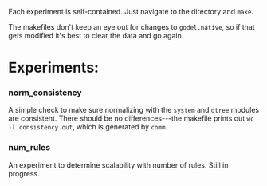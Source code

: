 Each experiment is self-contained. Just navigate to the directory and `make`.

The makefiles don't keep an eye out for changes to `godel.native`, so if that gets modified it's best to clear the data and go again.

# Experiments:

### norm_consistency
A simple check to make sure normalizing with the `system` and `dtree` modules are consistent. There should be no differences---the makefile prints out `wc -l consistency.out`, which is generated by `comm`.

### num_rules
An experiment to determine scalability with number of rules. Still in progress.
